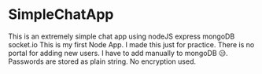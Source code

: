 # SimpleChatApp
This is an extremely simple chat app using nodeJS express mongoDB socket.io
This is my first Node App. I made this just for practice.
There is no portal for adding new users. I have to add manually to mongoDB 😥.
Passwords are stored as plain string. No encryption used.
